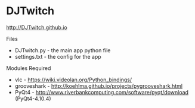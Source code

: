 DJTwitch
==================
http://DJTwitch.github.io

Files
* DJTwitch.py - the main app python file 
* settings.txt - the config for the app

Modules Required
* vlc - https://wiki.videolan.org/Python_bindings/
* grooveshark - http://koehlma.github.io/projects/pygrooveshark.html
* PyQt4 - http://www.riverbankcomputing.com/software/pyqt/download (PyQt4-4.10.4)
